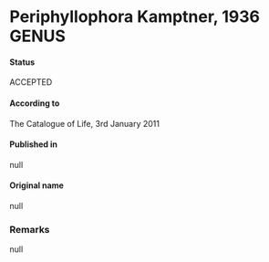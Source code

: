 Periphyllophora Kamptner, 1936 GENUS
=======

#### Status
ACCEPTED

#### According to
The Catalogue of Life, 3rd January 2011

#### Published in
null

#### Original name
null

### Remarks
null